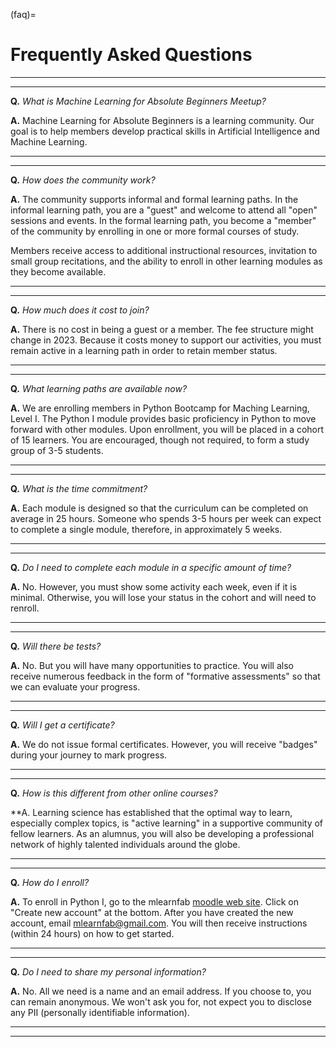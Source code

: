 (faq)=
# Frequently Asked Questions

---
---

**Q.** *What is Machine Learning for Absolute Beginners Meetup?*

**A.** Machine Learning for Absolute Beginners is a learning community. Our goal is to help members develop practical skills in Artificial Intelligence and Machine Learning. 

---
---

**Q.** *How does the community work?*

**A.** The community supports informal and formal learning paths. In the informal learning path, you are a "guest" and welcome to attend all "open" sessions and events. In the formal learning path, you become a "member" of the community by enrolling in one or more formal courses of study. 

Members receive access to additional instructional resources, invitation to small group recitations, and the ability to enroll in other learning modules as they become available.

---
---


**Q.** *How much does it cost to join?*

**A.** There is no cost in being a guest or a member. The fee structure might change in 2023. Because it costs money to support our activities, you must remain active in a learning path in order to retain member status.

---
---

**Q.** *What learning paths are available now?*

**A.** We are enrolling members in Python Bootcamp for Maching Learning, Level I. The Python I module provides basic proficiency in Python to move forward with other modules. Upon enrollment, you will be placed in a cohort of 15 learners. You are encouraged, though not required, to form a study group of 3-5 students. 

---
---

**Q.** *What is the time commitment?*

**A.** Each module is designed so that the curriculum can be completed on average in 25 hours. Someone who spends 3-5 hours per week can expect to complete a single module, therefore, in approximately 5 weeks.

---
---

**Q.** *Do I need to complete each module in a specific amount of time?*

**A.** No. However, you must show some activity each week, even if it is minimal. Otherwise, you will lose your status in the cohort and will need to renroll.

---
---


**Q.** *Will there be tests?*

**A.** No. But you will have many opportunities to practice. You will also receive numerous feedback in the form of "formative assessments" so that we can evaluate your progress.

---
---

**Q.** *Will I get a certificate?*

**A.** We do not issue formal certificates. However, you will receive "badges" during your journey to mark progress. 

---
---


**Q.** *How is this different from other online courses?*

**A. Learning science has established that the optimal way to learn, especially complex topics, is "active learning" in a supportive community of fellow learners. As an alumnus, you will also be developing a professional network of highly talented individuals around the globe. 


---
---

**Q.** *How do I enroll?*

**A.** To enroll in Python I, go to the mlearnfab [moodle web site](https://mlfab.moodlecloud.com). Click on "Create new account" at the bottom. After you have created the new account, email mlearnfab@gmail.com. You will then receive instructions (within 24 hours) on how to get started.

---
---

**Q.** *Do I need to share my personal information?*

**A.** No. All we need is a name and an email address. If you choose to, you can remain anonymous. We won't ask you for, not expect you to disclose any PII (personally identifiable information).

---
---

